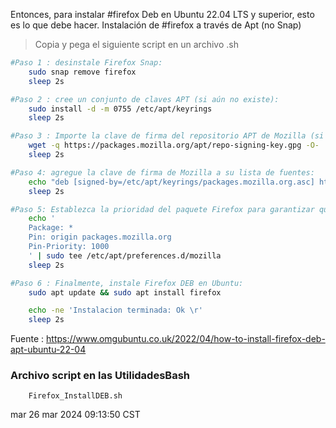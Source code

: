Entonces, para instalar #firefox Deb en Ubuntu 22.04 LTS y superior, esto es lo que debe hacer. 
Instalación de #firefox a través de Apt (no Snap)
> Copia y pega el siguiente script en un archivo .sh

```bash
#Paso 1 : desinstale Firefox Snap:
	sudo snap remove firefox
	sleep 2s

#Paso 2 : cree un conjunto de claves APT (si aún no existe):
	sudo install -d -m 0755 /etc/apt/keyrings
	sleep 2s

#Paso 3 : Importe la clave de firma del repositorio APT de Mozilla (si wgetfalta, instálela primero):
	wget -q https://packages.mozilla.org/apt/repo-signing-key.gpg -O- | sudo tee /etc/apt/keyrings/packages.mozilla.org.asc > /dev/null
	sleep 2s

#Paso 4: agregue la clave de firma de Mozilla a su lista de fuentes:
	echo "deb [signed-by=/etc/apt/keyrings/packages.mozilla.org.asc] https://packages.mozilla.org/apt mozilla main" | sudo tee -a /etc/apt/sources.list.d/mozilla.list > /dev/null
	sleep 2s

#Paso 5: Establezca la prioridad del paquete Firefox para garantizar que siempre se prefiera la versión Deb de Mozilla. Si no haces esto, el paquete de transición de Ubuntu podría reemplazarlo, reinstalando Firefox Snap:
	echo '
	Package: *
	Pin: origin packages.mozilla.org
	Pin-Priority: 1000
	' | sudo tee /etc/apt/preferences.d/mozilla
	sleep 2s

#Paso 6 : Finalmente, instale Firefox DEB en Ubuntu:
	sudo apt update && sudo apt install firefox

	echo -ne 'Instalacion terminada: Ok \r'
    sleep 2s
```

Fuente : https://www.omgubuntu.co.uk/2022/04/how-to-install-firefox-deb-apt-ubuntu-22-04

### Archivo script en las UtilidadesBash
		Firefox_InstallDEB.sh

mar 26 mar 2024 09:13:50 CST